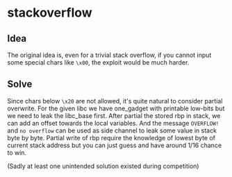 # stackoverflow

## Idea

The original idea is, even for a trivial stack overflow, if you cannot input some special chars like `\x00`, the exploit would be much harder.


## Solve

Since chars below `\x20` are not allowed, it's quite natural to consider partial overwrite. For the given libc we have one_gadget with printable low-bits but we need to leak the libc_base first. After partial the stored rbp in stack, we can add an offset towards the local variables. And the message `OVERFLOW!` and `no overflow` can be used as side channel to leak some value in stack byte by byte. Partial write of rbp require the knowledge of lowest byte of current stack address but you can just guess and have around 1/16 chance to win.

(Sadly at least one unintended solution existed during competition)
